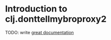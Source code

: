 # Introduction to clj.donttellmybroproxy2

TODO: write [great documentation](http://jacobian.org/writing/what-to-write/)
